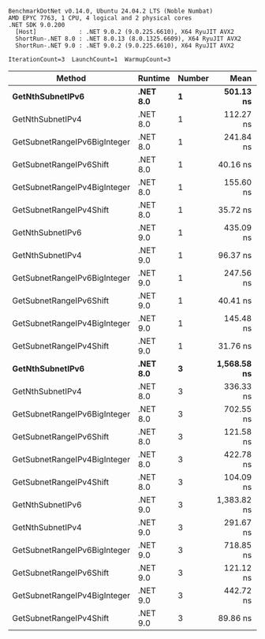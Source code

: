 ```

BenchmarkDotNet v0.14.0, Ubuntu 24.04.2 LTS (Noble Numbat)
AMD EPYC 7763, 1 CPU, 4 logical and 2 physical cores
.NET SDK 9.0.200
  [Host]            : .NET 9.0.2 (9.0.225.6610), X64 RyuJIT AVX2
  ShortRun-.NET 8.0 : .NET 8.0.13 (8.0.1325.6609), X64 RyuJIT AVX2
  ShortRun-.NET 9.0 : .NET 9.0.2 (9.0.225.6610), X64 RyuJIT AVX2

IterationCount=3  LaunchCount=1  WarmupCount=3  

```
| Method                       | Runtime  | Number | Mean        | Error      | StdDev    | Min         | Max         | Gen0   | Allocated |
|----------------------------- |--------- |------- |------------:|-----------:|----------:|------------:|------------:|-------:|----------:|
| **GetNthSubnetIPv6**             | **.NET 8.0** | **1**      |   **501.13 ns** | **117.331 ns** |  **6.431 ns** |   **496.44 ns** |   **508.46 ns** | **0.0410** |     **696 B** |
| GetNthSubnetIPv4             | .NET 8.0 | 1      |   112.27 ns |  14.793 ns |  0.811 ns |   111.38 ns |   112.97 ns | 0.0095 |     160 B |
| GetSubnetRangeIPv6BigInteger | .NET 8.0 | 1      |   241.84 ns |  15.639 ns |  0.857 ns |   240.98 ns |   242.70 ns | 0.0257 |     432 B |
| GetSubnetRangeIPv6Shift      | .NET 8.0 | 1      |    40.16 ns |   8.464 ns |  0.464 ns |    39.69 ns |    40.61 ns | 0.0095 |     160 B |
| GetSubnetRangeIPv4BigInteger | .NET 8.0 | 1      |   155.60 ns |  28.626 ns |  1.569 ns |   153.80 ns |   156.68 ns | 0.0124 |     208 B |
| GetSubnetRangeIPv4Shift      | .NET 8.0 | 1      |    35.72 ns |   3.633 ns |  0.199 ns |    35.55 ns |    35.94 ns | 0.0105 |     176 B |
| GetNthSubnetIPv6             | .NET 9.0 | 1      |   435.09 ns |  57.507 ns |  3.152 ns |   431.77 ns |   438.04 ns | 0.0381 |     640 B |
| GetNthSubnetIPv4             | .NET 9.0 | 1      |    96.37 ns |  21.975 ns |  1.205 ns |    95.30 ns |    97.67 ns | 0.0095 |     160 B |
| GetSubnetRangeIPv6BigInteger | .NET 9.0 | 1      |   247.56 ns |  11.617 ns |  0.637 ns |   246.95 ns |   248.22 ns | 0.0257 |     432 B |
| GetSubnetRangeIPv6Shift      | .NET 9.0 | 1      |    40.41 ns |   6.634 ns |  0.364 ns |    40.01 ns |    40.73 ns | 0.0095 |     160 B |
| GetSubnetRangeIPv4BigInteger | .NET 9.0 | 1      |   145.48 ns |   9.928 ns |  0.544 ns |   144.87 ns |   145.92 ns | 0.0124 |     208 B |
| GetSubnetRangeIPv4Shift      | .NET 9.0 | 1      |    31.76 ns |   3.862 ns |  0.212 ns |    31.61 ns |    32.00 ns | 0.0105 |     176 B |
| **GetNthSubnetIPv6**             | **.NET 8.0** | **3**      | **1,568.58 ns** |  **30.712 ns** |  **1.683 ns** | **1,566.64 ns** | **1,569.68 ns** | **0.1278** |    **2168 B** |
| GetNthSubnetIPv4             | .NET 8.0 | 3      |   336.33 ns |  25.630 ns |  1.405 ns |   334.71 ns |   337.18 ns | 0.0286 |     480 B |
| GetSubnetRangeIPv6BigInteger | .NET 8.0 | 3      |   702.55 ns | 124.146 ns |  6.805 ns |   697.07 ns |   710.17 ns | 0.0772 |    1296 B |
| GetSubnetRangeIPv6Shift      | .NET 8.0 | 3      |   121.58 ns |  24.548 ns |  1.346 ns |   120.25 ns |   122.94 ns | 0.0286 |     480 B |
| GetSubnetRangeIPv4BigInteger | .NET 8.0 | 3      |   422.78 ns |  68.361 ns |  3.747 ns |   420.08 ns |   427.06 ns | 0.0372 |     624 B |
| GetSubnetRangeIPv4Shift      | .NET 8.0 | 3      |   104.09 ns |   2.832 ns |  0.155 ns |   103.98 ns |   104.27 ns | 0.0315 |     528 B |
| GetNthSubnetIPv6             | .NET 9.0 | 3      | 1,383.82 ns | 214.759 ns | 11.772 ns | 1,374.12 ns | 1,396.92 ns | 0.1183 |    2000 B |
| GetNthSubnetIPv4             | .NET 9.0 | 3      |   291.67 ns |  26.764 ns |  1.467 ns |   290.06 ns |   292.93 ns | 0.0286 |     480 B |
| GetSubnetRangeIPv6BigInteger | .NET 9.0 | 3      |   718.85 ns |  26.090 ns |  1.430 ns |   717.91 ns |   720.50 ns | 0.0772 |    1296 B |
| GetSubnetRangeIPv6Shift      | .NET 9.0 | 3      |   121.12 ns |   5.960 ns |  0.327 ns |   120.87 ns |   121.49 ns | 0.0286 |     480 B |
| GetSubnetRangeIPv4BigInteger | .NET 9.0 | 3      |   442.72 ns |  29.115 ns |  1.596 ns |   441.04 ns |   444.21 ns | 0.0372 |     624 B |
| GetSubnetRangeIPv4Shift      | .NET 9.0 | 3      |    89.86 ns |  23.474 ns |  1.287 ns |    88.38 ns |    90.76 ns | 0.0315 |     528 B |
